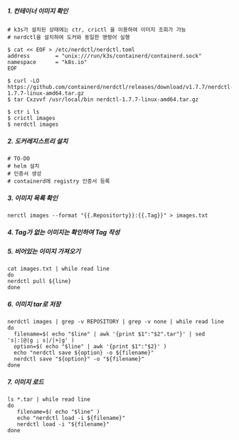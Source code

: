 ##### 1. 컨테이너 이미지 확인

```
# k3s가 설치된 상태에는 ctr, crictl 을 이용하여 이미지 조회가 가능
# nerdctl을 설치하여 도커와 동일한 명령어 실행

$ cat << EOF > /etc/nerdctl/nerdctl.toml
address        = "unix:///run/k3s/containerd/containerd.sock"
namespace      = "k8s.io"
EOF

$ curl -LO https://github.com/containerd/nerdctl/releases/download/v1.7.7/nerdctl-1.7.7-linux-amd64.tar.gz
$ tar Cxzvvf /usr/local/bin nerdctl-1.7.7-linux-amd64.tar.gz

$ ctr i ls
$ crictl images
$ nerdctl images
```

##### 2. 도커레지스트리 설치

```
# TO-DO
# helm 설치
# 인증서 생성
# containerd에 registry 인증서 등록
```


##### 3. 이미지 목록 확인

```
nerctl images --format "{{.Repositorty}}:{{.Tag}}" > images.txt
```

##### 4. Tag가 없는 이미지는 확인하여 Tag 작성


##### 5. 비어있는 이미지 가져오기

```
cat images.txt | while read line
do
nerdctl pull ${line}
done
```

##### 6. 이미지 tar로 저장

```
nerdctl images | grep -v REPOSITORY | grep -v none | while read line
do
  filename=$( echo "$line" | awk '{print $1":"$2".tar"}' | sed 's|:|@|g ; s|/|+|g' )
  option=$( echo "$line" | awk '{print $1":"$2}' )
  echo "nerdctl save ${option} -o ${filename}"
  nerdctl save "${option}" -o "${filename}"
done
```

##### 7. 이미지 로드

```
ls *.tar | while read line
do
   filename=$( echo "$line" )
   echo "nerdctl load -i ${filename}"
   nerdctl load -i "${filename}"
done
```
